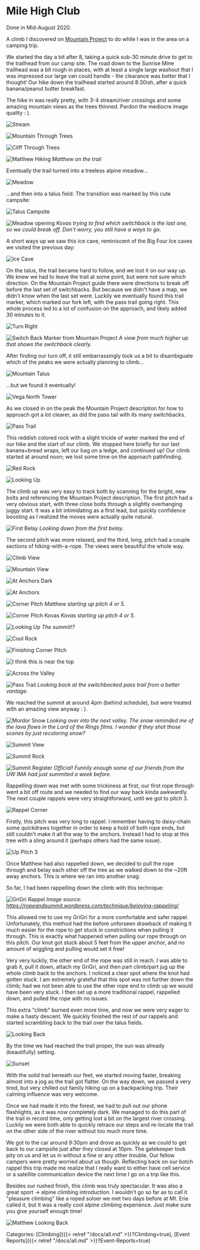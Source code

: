 # Mile High Club

Done in Mid-August 2020.

A climb I discovered on [Mountain
Project](https://www.mountainproject.com/route/112553808/mile-high-club) to do
while I was in the area on a camping trip.

We started the day a bit after 8, taking a quick sub-30 minute drive to get to
the trailhead from our camp site.  The road down to the Sunrise Mine trailhead
was a bit rough in places, with at least a single large washout that I was
impressed our large van could handle - the clearance was better that I thought!
Our hike down the trailhead started around 8:30ish, after a quick banana/peanut
butter breakfast.

The hike in was really pretty, with 3-4 stream/river crossings and some amazing
mountain views as the trees thinned.  Pardon the mediocre image quality : ).

![Stream](/docs/climbing/event-reports/2020-8-12-mile-high-club-pics/stream.jpg)

![Mountain Through Trees](/docs/climbing/event-reports/2020-8-12-mile-high-club-pics/mtn-through-trees.jpg)

![Cliff Through Trees](/docs/climbing/event-reports/2020-8-12-mile-high-club-pics/cliff-through-trees.jpg)

![Matthew Hiking](/docs/climbing/event-reports/2020-8-12-mile-high-club-pics/matthew-hiking.jpg)
*Matthew on the trail*

Eventually the trail turned into a treeless alpine meadow...

![Meadow](/docs/climbing/event-reports/2020-8-12-mile-high-club-pics/meadow.jpg)

...and then into a talus field.  The transition was marked by this cute
campsite:  

![Talus Campsite](/docs/climbing/event-reports/2020-8-12-mile-high-club-pics/talus-campsite.jpg)

![Meadow opening](/docs/climbing/event-reports/2020-8-12-mile-high-club-pics/matthew/approach.jpeg)
*Kovas trying to find which switchback is the last one, so we could break off. Don't 
worry, you still have a ways to go.*

A short ways up we saw this ice cave, reminiscent of the Big Four Ice caves we
visited the previous day:

![Ice Cave](/docs/climbing/event-reports/2020-8-12-mile-high-club-pics/ice-cave.jpg)

On the talus, the trail became hard to follow, and we lost it on our way up.
We knew we had to leave the trail at some point, but were not sure which
direction.  On the Mountain Project guide there were directions to break off
before the last set of switchbacks. But because we didn't have a map, we didn't
know when the last set were.  Luckily we eventually found this trail marker,
which marked our fork left, with the pass trail going right.  This whole
process led to a lot of confusion on the approach, and likely added 30 minutes
to it.

![Turn Right](/docs/climbing/event-reports/2020-8-12-mile-high-club-pics/turn-right.jpg)

![Switch Back Marker from Mountain Project](/docs/climbing/event-reports/2020-8-12-mile-high-club-pics/matthew/where-the-switchbacks-are.jpeg)
*A view from much higher up that shows the switchback clearly.*


After finding our turn off, it still embarrassingly took us a bit to
disambiguate which of the peaks we were actually planning to climb...

![Mountain Talus](/docs/climbing/event-reports/2020-8-12-mile-high-club-pics/mtn-talus.jpg)

...but we found it eventually!

![Vega North Tower](/docs/climbing/event-reports/2020-8-12-mile-high-club-pics/vega-north-tower.jpg)

As we closed in on the peak the Mountain Project description for how to
approach got a lot clearer, as did the pass tail with its many switchbacks.

![Pass Trail](/docs/climbing/event-reports/2020-8-12-mile-high-club-pics/pass-trail.jpg)

This reddish colored rock with a slight trickle of water marked the end of our
hike and the start of our climb.  We stopped here briefly for our last
banana+bread wraps, left our bag on a ledge, and continued up!  Our climb
started at around noon; we lost some time on the approach pathfinding.

![Red Rock](/docs/climbing/event-reports/2020-8-12-mile-high-club-pics/red-rock.jpg)

![Looking Up](/docs/climbing/event-reports/2020-8-12-mile-high-club-pics/looking-up.jpg)

The climb up was very easy to track both by scanning for the bright, new bolts
and referencing the Mountain Project description.  The first pitch had a very
obvious start, with three close bolts through a slightly overhanging juggy
start.  It was a bit intimidating as a first lead, but quickly confidence
boosting as I realized the moves were actually quite natural.

![First Belay](/docs/climbing/event-reports/2020-8-12-mile-high-club-pics/first-belay.jpg)
*Looking down from the first belay.*

The second pitch was more relaxed, and the third, long, pitch had a couple
sections of hiking-with-a-rope.  The views were beautiful the whole way.

![Climb View](/docs/climbing/event-reports/2020-8-12-mile-high-club-pics/climb-view.jpg)

![Mountain View](/docs/climbing/event-reports/2020-8-12-mile-high-club-pics/mtn-view.jpg)

![At Anchors Dark](/docs/climbing/event-reports/2020-8-12-mile-high-club-pics/at-anchors-dark.jpg)

![At Anchors](/docs/climbing/event-reports/2020-8-12-mile-high-club-pics/at-anchors.jpg)

![Corner Pitch](/docs/climbing/event-reports/2020-8-12-mile-high-club-pics/pitch-4-or-5.jpg)
*Matthew starting up pitch 4 or 5.*

![Corner Pitch Kovas](/docs/climbing/event-reports/2020-8-12-mile-high-club-pics/matthew/from-belay.jpeg)
*Kovas starting up pitch 4 or 5.*

![Looking Up](/docs/climbing/event-reports/2020-8-12-mile-high-club-pics/looking-up.jpg)
*The summit!?*

![Cool Rock](/docs/climbing/event-reports/2020-8-12-mile-high-club-pics/cool-rock.jpg)

![Finishing Corner Pitch](/docs/climbing/event-reports/2020-8-12-mile-high-club-pics/matthew-corner-pitch.jpg)

![I think this is near the top](/docs/climbing/event-reports/2020-8-12-mile-high-club-pics/matthew/setting-up-anchor.jpeg)

![Across the Valley](/docs/climbing/event-reports/2020-8-12-mile-high-club-pics/grand-cliff.jpg)

![Pass Trail](/docs/climbing/event-reports/2020-8-12-mile-high-club-pics/pass-trail.jpg)
*Looking back at the switchbacked pass trail from a better vantage.*

We reached the summit at around 4pm (behind schedule), but were treated with an
amazing view anyway : ).  

![Mordor Snow](/docs/climbing/event-reports/2020-8-12-mile-high-club-pics/mordor-snow.jpg)
*Looking over into the next valley.  The snow reminded me of the lava flows in
the Lord of the Rings films.  I wonder if they shot those scenes by just
recoloring snow?*

![Summit View](/docs/climbing/event-reports/2020-8-12-mile-high-club-pics/summit-view.jpg)

![Summit Rock](/docs/climbing/event-reports/2020-8-12-mile-high-club-pics/summit-rock.jpg)

![Summit Register](/docs/climbing/event-reports/2020-8-12-mile-high-club-pics/summit-register.jpg)
*Official!  Funnily enough some of our friends from the UW IMA had just
summited a week before.*

Rappelling down was met with some trickiness at first; our first rope through
went a bit off route and we needed to find our way back kinda awkwardly.  The
next couple rappels were very straightforward, until we got to pitch 3. 

![Rappel Corner](/docs/climbing/event-reports/2020-8-12-mile-high-club-pics/rappel-corner-pitch.jpg)

Firstly, this pitch was very long to rappel.  I remember having to daisy-chain
some quickdraws together in order to keep a hold of both rope ends, but still
couldn't make it all the way to the anchors.  Instead I had to stop at this
tree with a sling around it (perhaps others had the same issue).

![Up Pitch 3](/docs/climbing/event-reports/2020-8-12-mile-high-club-pics/up-pitch-3.jpg)

Once Matthew had also rappelled down, we decided to pull the rope through and
belay each other off the tree as we walked down to the ~20ft away anchors.
This is where we ran into another snag:

So far, I had been rappelling down the climb with this technique:

![GriGri Rappel](/docs/climbing/event-reports/2020-8-12-mile-high-club-pics/grigri-rappel.jpg)
*Image source: https://ropeandsummit.wordpress.com/technique/belaying-rappeling/*

This allowed me to use my GriGri for a more comfortable and safer rappel.
Unfortunately, this method had the before unforseen drawback of making it much
easier for the rope to get stuck in constrictions when pulling it through.
This is exactly what happened when pulling our rope through on this pitch.  Our
knot got stuck about 5 feet from the upper anchor, and no amount of wiggling
and pulling would set it free!

Very very luckily, the other end of the rope was still in reach.  I was able to
grab it, pull it down, attach my GriGri, and then part climb/part jug up the
whole climb back to the anchors.  I noticed a clear spot where the knot had
gotten stuck.  I am extremely grateful that this spot was not further down the
climb; had we not been able to use the other rope end to climb up we would have
been very stuck.  I then set up a more traditional rappel, rappelled down, and
pulled the rope with no issues.

This extra "climb" burned even more time, and now we were very eager to make a
hasty descent.  We quickly finished the rest of our rappels and started
scrambling back to the trail over the talus fields.

![Looking Back](/docs/climbing/event-reports/2020-8-12-mile-high-club-pics/looking-back.jpg)

By the time we had reached the trail proper, the sun was already (beautifully)
setting.

![Sunset](/docs/climbing/event-reports/2020-8-12-mile-high-club-pics/sunset.jpg)

With the solid trail beneath our feet, we started moving faster, breaking
almost into a jog as the trail got flatter.  On the way down, we passed a very
tired, but very chilled out family hiking up on a backpacking trip.  Their
calming influence was very welcome.

Once we had made it into the forest, we had to pull out our phone flashlights,
as it was now completely dark.  We managed to do this part of the trail in
record time, only getting lost a bit on the largest river crossing.  Luckily we
were both able to quickly retrace our steps and re-locate the trail on the
other side of the river without too much more time.

We got to the car around 9:30pm and drove as quickly as we could to get back to
our campsite just after they closed at 10pm.  The gatekeeper took pity on us
and let us in without a fine or any other trouble.  Our fellow campers were
pretty worried about us though.  Reflecting back on our botch rappel this trip
made me realize that I really want to either have cell service or a satellite
communication device the next time I go on a trip like this.

Besides our rushed finish, this climb was truly spectacular. It was also a
great sport -> alpine climbing introduction.  I wouldn't go so far as to call
it "pleasure climbing" like a roped soloer we met two days before at Mt. Erie
called it, but it was a really cool alpine climbing experience.  Just make sure
you give yourself enough time!

![Matthew Looking Back](/docs/climbing/event-reports/2020-8-12-mile-high-club-pics/matthew-looking-back.jpg)

Categories: [Climbing]({{< relref "/docs/all.md" >}}?Climbing=true), [Event Reports]({{< relref "/docs/all.md" >}}?Event-Reports=true)